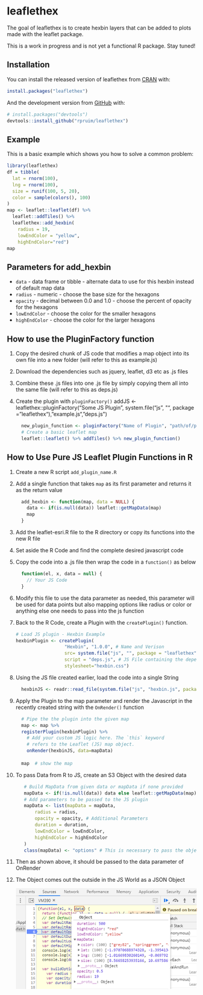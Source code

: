
<!-- README.md is generated from README.Rmd. Please edit that file -->

# leaflethex

<!-- badges: start -->

<!-- badges: end -->

The goal of leaflethex is to create hexbin layers that can be added to
plots made with the leaflet package.

This is a work in progress and is not yet a functional R package. Stay
tuned\!

## Installation

You can install the released version of leaflethex from
[CRAN](https://CRAN.R-project.org) with:

``` r
install.packages("leaflethex")
```

And the development version from [GitHub](https://github.com/) with:

``` r
# install.packages("devtools")
devtools::install_github("rpruim/leaflethex")
```

## Example

This is a basic example which shows you how to solve a common problem:

``` r
library(leaflethex)
df = tibble(
  lat = rnorm(100),
  lng = rnorm(100),
  size = runif(100, 5, 20),
  color = sample(colors(), 100)
)
map <- leaflet::leaflet(df) %>% 
  leaflet::addTiles() %>% 
  leaflethex::add_hexbin(
    radius = 19, 
    lowEndColor = "yellow", 
    highEndColor="red")
map
```

## Parameters for add\_hexbin

  - `data` - data frame or tibble - alternate data to use for this
    hexbin instead of default map data
  - `radius` - numeric - choose the base size for the hexagons
  - `opacity` - decimal between 0.0 and 1.0 - choose the percent of
    opacity for the hexagons
  - `lowEndColor` - choose the color for the smaller hexagons
  - `highEndColor` - choose the color for the larger hexagons

## How to use the PluginFactory function

1.  Copy the desired chunk of JS code that modifies a map object into
    its own file into a new folder (will refer to this as example.js)

2.  Download the dependencies such as jquery, leaflet, d3 etc as .js
    files

3.  Combine these .js files into one .js file by simply copying them all
    into the same file (will refer to this as deps.js)

4.  Create the plugin with `pluginFactory()` addJS \<-
    leaflethex::pluginFactory(“Some JS Plugin”, system.file(“js”, "“,
    package =”leaflethex“),”example.js“,”deps.js")
    
    ``` r
      new_plugin_function <- pluginFactory("Name of Plugin", "path/of/parent/folder/"), "deps.js")
      # Create a basic leaflet map
      leaflet::leaflet() %>% addTiles() %>% new_plugin_function()
    ```

## How to Use Pure JS Leaflet Plugin Functions in R

1.  Create a new R script `add_plugin_name.R`

2.  Add a single function that takes `map` as its first parameter and
    returns it as the return value
    
    ``` r
      add_hexbin <- function(map, data = NULL) {
        data <- if(is.null(data)) leaflet::getMapData(map)
        map
      }
    ```

3.  Add the leaflet-esri.R file to the R directory or copy its functions
    into the new R file

4.  Set aside the R Code and find the complete desired javascript code

5.  Copy the code into a .js file then wrap the code in a `function()`
    as below
    
    ``` js
      function(el, x, data = null) {
        // Your JS Code
      }
    ```

6.  Modify this file to use the data parameter as needed, this parameter
    will be used for data points but also mapping options like radius or
    color or anything else one needs to pass into the js function

7.  Back to the R Code, create a Plugin with the `createPlugin()`
    function.
    
    ``` r
    # Load JS plugin - Hexbin Example
    hexbinPlugin <- createPlugin(
                      "Hexbin", "1.0.0", # Name and Verison
                      src= system.file("js", "", package = "leaflethex"), #Parent folder of the     dependencies and stylesheets
                      script = "deps.js", # JS File containing the dependencies
                      stylesheet="hexbin.css") 
    ```

8.  Using the JS file created earlier, load the code into a single
    String
    
    ``` r
      hexbinJS <- readr::read_file(system.file("js", "hexbin.js", package = "leaflethex"))
    ```

9.  Apply the Plugin to the map parameter and render the Javascript in
    the recently created string with the `OnRender()` function
    
    ``` r
      # Pipe the the plugin into the given map
      map <- map %>%
      registerPlugin(hexbinPlugin) %>%
        # Add your custom JS logic here. The `this` keyword
        # refers to the Leaflet (JS) map object.
        onRender(hexbinJS, data=mapData)
    
      map  # show the map
    ```

10. To pass Data from R to JS, create an S3 Object with the desired data
    
    ``` r
       # Build MapData from given data or mapData if none provided
       mapData <- if(!is.null(data)) data else leaflet::getMapData(map)
       # Add parameters to be passed to the JS plugin
       mapData <- list(mapData = mapData,
           radius = radius,
           opacity = opacity, # Additional Parameters
           duration = duration,
           lowEndColor = lowEndColor,
           highEndColor = highEndColor
       )
       class(mapData) <- "options" # This is necessary to pass the object as a JSON object instead of a JSON Array, much easier to deal with on the JS side
    ```

11. Then as shown above, it should be passed to the data parameter of
    OnRender

12. The Object comes out the outside in the JS World as a JSON Object
    
    ![JS-Data](jsdata.png)
